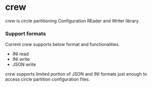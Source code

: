 # crew

_crew_ is circle partitioning Configuration REader and Writer library.

### Support formats

Current _crew_ supports below format and functionalities.
- INI read
- INI write
- JSON write

_crew_ supports limited portion of JSON and INI formats just enough to access
circle partition configuration files.
